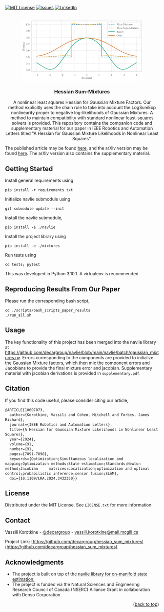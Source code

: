 <!-- From https://github.com/othneildrew/Best-README-Template?tab=readme-ov-file -->
<a name="readme-top"></a>

<!-- [![Contributors][contributors-shield]][contributors-url] -->
<!-- [![Forks][forks-shield]][forks-url] -->
<!-- [![Stargazers][stars-shield]][stars-url] -->
[![MIT License][license-shield]][license-url]
[![Issues][issues-shield]][issues-url]
[![LinkedIn][linkedin-shield]][linkedin-url]



<!-- PROJECT LOGO -->
<br />
<div align="center">
  <a href="https://github.com/decargroup/hessian_sum_mixtures">
    <img src="figs/hessians.png" alt="Logo" width="400" height="200">
  </a>

<h3 align="center">Hessian Sum-Mixtures</h3>

  <p align="center">
    A nonlinear least squares Hessian for Gaussian Mixture Factors. 
    Our method explicitly uses the chain rule
    to take into account the LogSumExp nonlinearity proper to negative log-likelihoods of Gaussian Mixtures. 
    A method to maintain compatibility with standard nonlinear least-squares solvers is provided. This repository contains the companion code 
    and supplementary material for our paper in IEEE Robotics and Automation Letters titled "A Hessian for Gaussian Mixture Likelihoods in Nonlinear Least Squares". 
  </p>
</div>


The published article may be found [here](https://ieeexplore.ieee.org/document/10607873),
    and the arXiv version may be found [here](https://arxiv.org/abs/2404.05452). The arXiv version also contains the supplementary material. 
## Getting Started
Install general requirements using
```
pip install -r requirements.txt
```
Initialize navlie submodule using
```
git submodule update --init 
```
Install the navlie submodule, 
```
pip install -e ./navlie
```
Install the project library using 
```
pip install -e ./mixtures
```
Run tests using 
```
cd tests; pytest
```

This was developed in Python 3.10.1. A virtualenv is recommended. 

## Reproducing Results From Our Paper
Please run the corresponding bash script,
```
cd ./scripts/bash_scripts_paper_results
./run_all.sh
```

<!-- USAGE EXAMPLES -->
## Usage
The key functionality of this project has been merged into the navlie library
at https://github.com/decargroup/navlie/blob/main/navlie/batch/gaussian_mixtures.py. 
Errors corresponding to the components are provided to initialize 
the Gaussian Mixture factors, which then mix the component errors and Jacobians to provide
the final mixture error and jacobian. 
Supplementary material with jacobian derivations is provided in ```supplementary.pdf```. 

## Citation
If you find this code useful, please consider citing our article, 
```
@ARTICLE{10607873,
  author={Korotkine, Vassili and Cohen, Mitchell and Forbes, James Richard},
  journal={IEEE Robotics and Automation Letters}, 
  title={A Hessian for Gaussian Mixture Likelihoods in Nonlinear Least Squares}, 
  year={2024},
  volume={9},
  number={9},
  pages={7891-7898},
  keywords={Optimization;Simultaneous localization and mapping;Optimization methods;State estimation;Standards;Newton method;Jacobian     matrices;Localization;optimization and optimal control;probabilistic inference;sensor fusion;SLAM},
  doi={10.1109/LRA.2024.3432350}}
```
<!-- LICENSE -->
## License

Distributed under the MIT License. See `LICENSE.txt` for more information.

## Contact

Vassili Korotkine - [@decargroup](https://twitter.com/decargroup) - vassili.korotkine@mail.mcgill.ca

Project Link: [https://github.com/decargroup/hessian_sum_mixtures](https://github.com/decargroup/hessian_sum_mixtures)
<!-- <p align="right">(<a href="#readme-top">back to top</a>)</p> -->
<!-- ACKNOWLEDGMENTS -->

## Acknowledgments

* The project is built on top of the [navlie library for on-manifold state estimation.](https://github.com/decargroup/navlie)
* The project is funded via the Natural Sciences and Engineering Research Council of Canada (NSERC) Alliance Grant in collaboration with Denso Corporation.
<p align="right">(<a href="#readme-top">back to top</a>)</p>

<!-- MARKDOWN LINKS & IMAGES -->
<!-- https://www.markdownguide.org/basic-syntax/#reference-style-links -->
<!-- [contributors-shield]: https://img.shields.io/github/contributors/decargroup/hessian_sum_mixtures.svg?style=for-the-badge -->
<!-- [contributors-url]: https://github.com/decargroup/hessian_sum_mixtures/graphs/contributors -->
<!-- [forks-shield]: https://img.shields.io/github/forks/decargroup/hessian_sum_mixtures.svg?style=for-the-badge -->
<!-- [forks-url]: https://github.com/decargroup/hessian_sum_mixtures/network/members -->
<!-- [stars-shield]: https://img.shields.io/github/stars/decargroup/hessian_sum_mixtures.svg?style=for-the-badge -->
<!-- [stars-url]: https://github.com/decargroup/hessian_sum_mixtures/stargazers -->
[issues-shield]: https://img.shields.io/github/issues/decargroup/hessian_sum_mixtures.svg?style=for-the-badge
[issues-url]: https://github.com/decargroup/hessian_sum_mixtures/issues
[license-shield]: https://img.shields.io/github/license/decargroup/hessian_sum_mixtures.svg?style=for-the-badge
[license-url]: https://github.com/decargroup/hessian_sum_mixtures/blob/main/LICENSE
[linkedin-shield]: https://img.shields.io/badge/-LinkedIn-black.svg?style=for-the-badge&logo=linkedin&colorB=555
[linkedin-url]: https://ca.linkedin.com/company/decargroup
[product-screenshot]: images/screenshot.png
<!-- [Next.js]: https://img.shields.io/badge/next.js-000000?style=for-the-badge&logo=nextdotjs&logoColor=white -->
<!-- [Next-url]: https://nextjs.org/ -->
<!-- [React.js]: https://img.shields.io/badge/React-20232A?style=for-the-badge&logo=react&logoColor=61DAFB -->
<!-- [React-url]: https://reactjs.org/ -->
<!-- [Vue.js]: https://img.shields.io/badge/Vue.js-35495E?style=for-the-badge&logo=vuedotjs&logoColor=4FC08D -->
<!-- [Vue-url]: https://vuejs.org/ -->
<!-- [Angular.io]: https://img.shields.io/badge/Angular-DD0031?style=for-the-badge&logo=angular&logoColor=white -->
<!-- [Angular-url]: https://angular.io/ -->
<!-- [Svelte.dev]: https://img.shields.io/badge/Svelte-4A4A55?style=for-the-badge&logo=svelte&logoColor=FF3E00 -->
<!-- [Svelte-url]: https://svelte.dev/ -->
<!-- [Laravel.com]: https://img.shields.io/badge/Laravel-FF2D20?style=for-the-badge&logo=laravel&logoColor=white -->
<!-- [Laravel-url]: https://laravel.com -->
<!-- [Bootstrap.com]: https://img.shields.io/badge/Bootstrap-563D7C?style=for-the-badge&logo=bootstrap&logoColor=white -->
<!-- [Bootstrap-url]: https://getbootstrap.com -->
<!-- [JQuery.com]: https://img.shields.io/badge/jQuery-0769AD?style=for-the-badge&logo=jquery&logoColor=white -->
<!-- [JQuery-url]: https://jquery.com  -->
